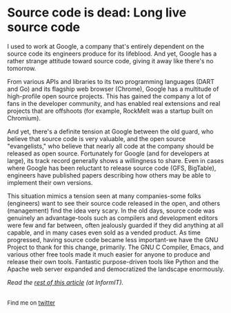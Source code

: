 <meta published="08 May 2012"/>

<h1>Source code is dead: Long live source code</h1>

I used to work at Google, a company that's entirely dependent on the source code its engineers produce for its lifeblood. And yet, Google has a rather strange attitude toward source code, giving it away like there's no tomorrow.

From various APIs and libraries to its two programming languages (DART and Go) and its flagship web browser (Chrome), Google has a multitude of high-profile open source projects. This has gained the company a lot of fans in the developer community, and has enabled real extensions and real projects that are offshoots (for example, RockMelt was a startup built on Chromium).

And yet, there's a definite tension at Google between the old guard, who believe that source code is very valuable, and the open source "evangelists," who believe that nearly all code at the company should be released as open source. Fortunately for Google (and for developers at large), its track record generally shows a willingness to share. Even in cases where Google has been reluctant to release source code (GFS, BigTable), engineers have published papers describing how others may be able to implement their own versions.

This situation mimics a tension seen at many companies-some folks (engineers) want to see their source code released in the open, and others (management) find the idea very scary. In the old days, source code was genuinely an advantage-tools such as compilers and development editors were few and far between, often jealously guarded if they did anything at all capable, and in many cases even sold as a vended product. As time progressed, having source code became less important-we have the GNU Project to thank for this change, primarily. The GNU C Compiler, Emacs, and various other free tools made it much easier for anyone to produce and release their own tools. Fantastic purpose-driven tools like Python and the Apache web server expanded and democratized the landscape enormously.

<i>Read the <a href="https://www.informit.com/articles/article.aspx?p=1848530">rest of this article</a> (at InformIT).</i>

<br>

<div style="font-size: small;">Find me on <a href="http://twitter.com/dhanji">twitter</a></div>
